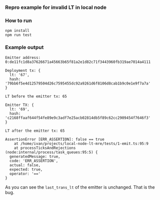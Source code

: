 ### Repro example for invalid LT in local node

### How to run

```
npm install
npm run test
```

### Example output

```
Emitter address: 0:de11fc1d8a37626671a45663b65f81a2e1d82c71f3443960fb319ae7014a4111

Deployment tx: {
  lt: '67',
  hash: '79bb6f5e4d12579504d26c7595455dc92a9261d6f8106d8cab1b9c0e1e9f7a7a'
} 

LT before the emitter tx: 65

Emitter TX: {
  lt: '69',
  hash: 'c2168ffaaf644f54fe89e9c3adf7e25acb02814db5f89c62cc2909454f7646f3'
} 

LT after the emitter tx: 65

AssertionError [ERR_ASSERTION]: false == true
    at /home/ivan/projects/local-node-lt-mre/tests/1-emit.ts:95:9
    at processTicksAndRejections (node:internal/process/task_queues:95:5) {
  generatedMessage: true,
  code: 'ERR_ASSERTION',
  actual: false,
  expected: true,
  operator: '=='
}
```

As you can see the `last_trans_lt` of the emitter is unchanged. That is the bug.
